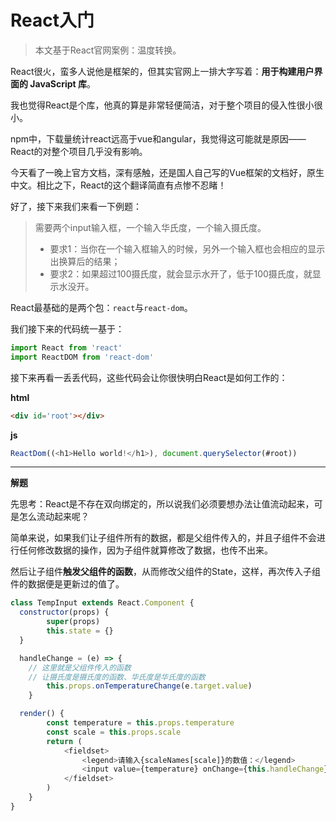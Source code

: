 # React入门

> 本文基于React官网案例：温度转换。

React很火，蛮多人说他是框架的，但其实官网上一排大字写着：**用于构建用户界面的 JavaScript 库**。

我也觉得React是个库，他真的算是非常轻便简洁，对于整个项目的侵入性很小很小。

npm中，下载量统计react远高于vue和angular，我觉得这可能就是原因——React的对整个项目几乎没有影响。

今天看了一晚上官方文档，深有感触，还是国人自己写的Vue框架的文档好，原生中文。相比之下，React的这个翻译简直有点惨不忍睹！

好了，接下来我们来看一下例题：

> 需要两个input输入框，一个输入华氏度，一个输入摄氏度。
> 
> + 要求1：当你在一个输入框输入的时候，另外一个输入框也会相应的显示出换算后的结果；
> + 要求2：如果超过100摄氏度，就会显示水开了，低于100摄氏度，就显示水没开。

React最基础的是两个包：`react`与`react-dom`。

我们接下来的代码统一基于：

```javascript
import React from 'react'
import ReactDOM from 'react-dom'
```

接下来再看一丢丢代码，这些代码会让你很快明白React是如何工作的：

**html**
```html
<div id='root'></div>
```

**js**
```javascript
ReactDom((<h1>Hello world!</h1>), document.querySelector(#root))
```

----

**解题**

先思考：React是不存在双向绑定的，所以说我们必须要想办法让值流动起来，可是怎么流动起来呢？

简单来说，如果我们让子组件所有的数据，都是父组件传入的，并且子组件不会进行任何修改数据的操作，因为子组件就算修改了数据，也传不出来。

然后让子组件**触发父组件的函数**，从而修改父组件的State，这样，再次传入子组件的数据便是更新过的值了。

```javascript
class TempInput extends React.Component {
  constructor(props) {
		super(props)
		this.state = {}
  }

  handleChange = (e) => {
    // 这里就是父组件传入的函数
    // 让摄氏度是摄氏度的函数、华氏度是华氏度的函数
		this.props.onTemperatureChange(e.target.value)
	}

  render() {
		const temperature = this.props.temperature
		const scale = this.props.scale
		return (
			<fieldset>
				<legend>请输入{scaleNames[scale]}的数值：</legend>
				<input value={temperature} onChange={this.handleChange} />
			</fieldset>
		)
	}
}
```